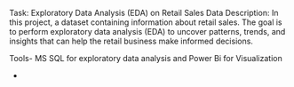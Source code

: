 
Task: Exploratory Data Analysis (EDA) on Retail Sales Data
Description:
In this project,  a dataset containing information about retail sales. The goal is
to perform exploratory data analysis (EDA) to uncover patterns, trends, and insights that can
help the retail business make informed decisions.

Tools- MS SQL for exploratory data analysis and Power Bi for Visualization

-


